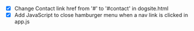 - [x] Change Contact link href from '#' to '#contact' in dogsite.html
- [x] Add JavaScript to close hamburger menu when a nav link is clicked in app.js
